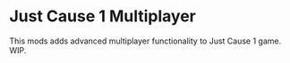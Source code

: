 # Just Cause 1 Multiplayer

This mods adds advanced multiplayer functionality to Just Cause 1 game. WIP.
